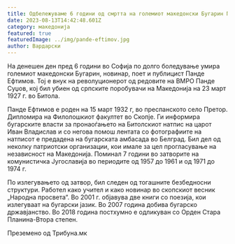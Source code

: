 ```yaml
---
title: Одбележуваме 6 години од смртта на големиот македонски Бугарин Панде Ефтимов
date: 2023-08-13T14:42:48.601Z
category: македонија
featured: true
featuredImage: ../img/pande-eftimov.jpg
author: Вардарски
---
```

<!--StartFragment-->

На денешен ден пред 6 години во Софија по долго боледување умира големиот македонски Бугарин, новинар, поет и публицист Панде Ефтимов. Тој е внук на револуционерот од редовите на ВМРО Панде Суџов, кој бил убиен од српските поробувачи на Македонија на 23 март 1927 г. во Битола.

Панде Ефтимов е роден на 15 март 1932 г, во преспанското село Претор. Дипломира на Филолошкиот факултет во Скопје. Ги информира бугарските власти за пронаоѓањето на Битолскиот натпис на царот Иван Владислав и со негова помош лентата со фотографиите на натписот е предадена на бугарската амбасада во Белград. Бил дел од неколку патриотски организации, кои имале за цел прогласување на независност на Македонија. Поминал 7 години во затворите на комунистичка Југославија во периодите од 1957 до 1961 и од 1971 до 1974 г.

По излегувањето од затвор, бил следен од тогашните безбедносни структури. Работел како учител и како новинар во скопскиот весник „Народна просвета“. Во 2001 г. објавува две книги со поезија, кои излегуваат на бугарски јазик. Во 2007 година добива бугарско државјанство. Во 2018 година постхумно е одликуван со Орден Стара Планина-Втора степен.

<!--EndFragment-->Преземено од Трибуна.мк